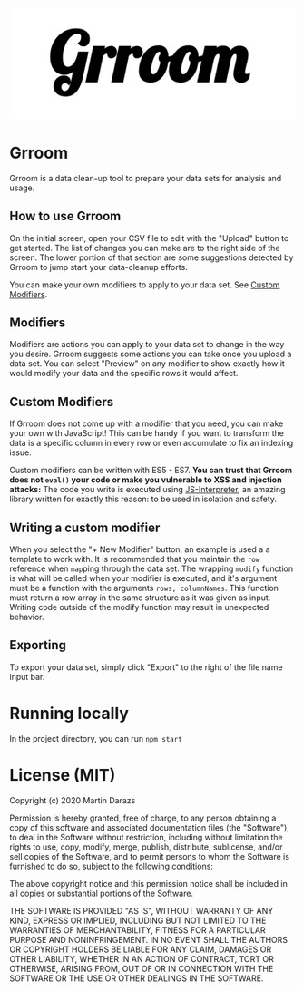 ![Grroom Logo](logo.png)

# Grroom
Grroom is a data clean-up tool to prepare your data sets for analysis and usage.

## How to use Grroom
On the initial screen, open your CSV file to edit with the "Upload" button to get started. The list of changes you can make are to the right side of the screen. The lower portion of that section are some suggestions detected by Grroom to jump start your data-cleanup efforts.

You can make your own modifiers to apply to your data set. See [Custom Modifiers](#custom-modifiers).

## Modifiers
Modifiers are actions you can apply to your data set to change in the way you desire. Grroom suggests some actions you can take once you upload a data set. You can select "Preview" on any modifier to show exactly how it would modify your data and the specific rows it would affect.

## Custom Modifiers
If Grroom does not come up with a modifier that you need, you can make your own with JavaScript! This can be handy if you want to transform the data is a specific column in every row or even accumulate to fix an indexing issue.

Custom modifiers can be written with ES5 - ES7. **You can trust that Grroom does not `eval()` your code or make you vulnerable to XSS and injection attacks:**  The code you write is executed using [JS-Interpreter](https://github.com/NeilFraser/JS-Interpreter/), an amazing library written for exactly this reason: to be used in isolation and safety.

## Writing a custom modifier
When you select the "+ New Modifier" button, an example is used a a template to work with. It is recommended that you maintain the `row` reference when `map`ping through the data set. The wrapping `modify` function is what will be called when your modifier is executed, and it's argument must be a function with the arguments `rows, columnNames`. This function must return a row array in the same structure as it was given as input. Writing code outside of the modify function may result in unexpected behavior.

## Exporting
To export your data set, simply click "Export" to the right of the file name input bar.

# Running locally
In the project directory, you can run `npm start`

# License (MIT)
Copyright (c) 2020 Martin Darazs

Permission is hereby granted, free of charge, to any person obtaining a copy of this software and associated documentation files (the "Software"), to deal in the Software without restriction, including without limitation the rights to use, copy, modify, merge, publish, distribute, sublicense, and/or sell copies of the Software, and to permit persons to whom the Software is furnished to do so, subject to the following conditions:

The above copyright notice and this permission notice shall be included in all copies or substantial portions of the Software.

THE SOFTWARE IS PROVIDED "AS IS", WITHOUT WARRANTY OF ANY KIND, EXPRESS OR IMPLIED, INCLUDING BUT NOT LIMITED TO THE WARRANTIES OF MERCHANTABILITY, FITNESS FOR A PARTICULAR PURPOSE AND NONINFRINGEMENT. IN NO EVENT SHALL THE AUTHORS OR COPYRIGHT HOLDERS BE LIABLE FOR ANY CLAIM, DAMAGES OR OTHER LIABILITY, WHETHER IN AN ACTION OF CONTRACT, TORT OR OTHERWISE, ARISING FROM, OUT OF OR IN CONNECTION WITH THE SOFTWARE OR THE USE OR OTHER DEALINGS IN THE SOFTWARE.